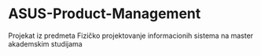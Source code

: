 # ASUS-Product-Management
 Projekat iz predmeta Fizičko projektovanje informacionih sistema na master akademskim studijama
